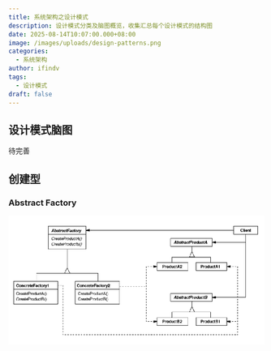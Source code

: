 ```yaml
---
title: 系统架构之设计模式
description: 设计模式分类及脑图概览，收集汇总每个设计模式的结构图
date: 2025-08-14T10:07:00.000+08:00
image: /images/uploads/design-patterns.png
categories:
  - 系统架构
author: ifindv
tags:
  - 设计模式
draft: false
---
```

## 设计模式脑图

待完善

## 创建型

### Abstract Factory

![抽象工厂](abstract-factory.png "抽象工厂")
